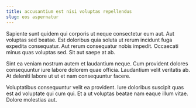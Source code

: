```yaml
---
title: accusantium est nisi voluptas repellendus
slug: eos aspernatur
---
```


Sapiente sunt quidem qui corporis ut neque consectetur eum aut. Aut voluptas sed beatae. Est doloribus quia soluta ut rerum incidunt fuga expedita consequatur. Aut rerum consequatur nobis impedit. Occaecati minus quas voluptas sed. Sit aut saepe at ab.

Sint ea veniam nostrum autem et laudantium neque. Cum provident dolores consequuntur iure labore dolorem quae officia. Laudantium velit veritatis ab. At deleniti labore ut ut et nam consequuntur facere.

Voluptatibus consequuntur velit ea provident. Iure doloribus suscipit quas est ad voluptate qui cum qui. Et a ut voluptas beatae nam eaque illum vitae. Dolore molestias aut.
